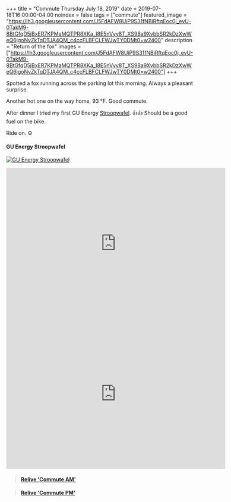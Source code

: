 +++
title =  "Commute Thursday July 18, 2019"
date = 2019-07-18T16:00:00-04:00
noindex = false
tags = ["commute"]
featured_image = "https://lh3.googleusercontent.com/J5FdAFW8UiP9S31fNBiRftqEoc0j_evU-0TakM9-8BtGfqD5jBxER7KPMaMQTPR8XKa_I8E5nVyy8T_XS98a9XvbbSR2kDzXwWeQ6jgoNvZkTqDTJA4QM_c4ccFLBFCLFWJwTY0DMt0=w2400"
description = "Return of the fox"
images = ["https://lh3.googleusercontent.com/J5FdAFW8UiP9S31fNBiRftqEoc0j_evU-0TakM9-8BtGfqD5jBxER7KPMaMQTPR8XKa_I8E5nVyy8T_XS98a9XvbbSR2kDzXwWeQ6jgoNvZkTqDTJA4QM_c4ccFLBFCLFWJwTY0DMt0=w2400"]
+++

Spotted a fox running across the parking lot this morning. Always a pleasant surprise.

Another hot one on the way home, 93 °F. Good commute.

After dinner I tried my first GU Energy [Stroopwafel](https://guenergy.com/stroopwafel-deep-dive/). 👍👍 Should be a good fuel on the bike.

Ride on. ☮

#### GU Energy Stroopwafel
[![GU Energy Stroopwafel](https://lh3.googleusercontent.com/8vvRz2VIQEEAInI66R3U6YiW0vteqtaij9zuPL_sE1cmTyn-iX4Ktao2nFv7PEqe2bR4FeshWQBHt-liXN1ztFseuEqvX44K-nRWSo0xRjmSfNGJoOpvFZtW7oKv3Q-JpolAPrd2JWk=w2400)](https://lh3.googleusercontent.com/8vvRz2VIQEEAInI66R3U6YiW0vteqtaij9zuPL_sE1cmTyn-iX4Ktao2nFv7PEqe2bR4FeshWQBHt-liXN1ztFseuEqvX44K-nRWSo0xRjmSfNGJoOpvFZtW7oKv3Q-JpolAPrd2JWk=w2400)



<iframe height='405' width='590' frameborder='0' allowtransparency='true' scrolling='no' src='https://www.strava.com/activities/2542093949/embed/ff888fa622d26d546c341e52ebf77f91eac8580c'></iframe>

<iframe height='405' width='590' frameborder='0' allowtransparency='true' scrolling='no' src='https://www.strava.com/activities/2543814499/embed/8cc396e091c60289274c66f527c32991eae319a5'></iframe>

<blockquote class="embedly-card" data-card-controls="0" data-card-key="f1631a41cb254ca5b035dc5747a5bd75"><h4><a href="https://www.relive.cc/view/g37597571754?r=embed-site">Relive 'Commute AM'</a></h4></blockquote>
        <script async src="https://cdn.embedly.com/widgets/platform.js" charset="UTF-8"></script>

<blockquote class="embedly-card" data-card-controls="0" data-card-key="f1631a41cb254ca5b035dc5747a5bd75"><h4><a href="https://www.relive.cc/view/g37623291366?r=embed-site">Relive 'Commute PM'</a></h4></blockquote>
        <script async src="https://cdn.embedly.com/widgets/platform.js" charset="UTF-8"></script>
